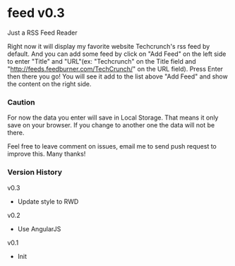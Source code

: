 feed v0.3
====

Just a RSS Feed Reader

Right now it will display my favorite website Techcrunch's rss feed by default. And you can add some feed by click on "Add Feed" on the left side to enter "Title" and "URL"(ex: "Techcrunch" on the Title field and "http://feeds.feedburner.com/TechCrunch/" on the URL field). Press Enter then there you go! You will see it add to the list above "Add Feed" and show the content on the right side.

### Caution

For now the data you enter will save in Local Storage. That means it only save on your browser. If you change to another one the data will not be there.

Feel free to leave comment on issues, email me to send push request to improve this. Many thanks!

### Version History

v0.3
- Update style to RWD

v0.2
- Use AngularJS

v0.1
- Init
